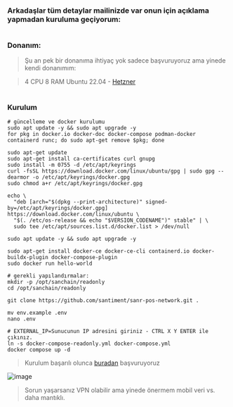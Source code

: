 ### Arkadaşlar tüm detaylar mailinizde var onun için açıklama yapmadan kuruluma geçiyorum:

#

### Donanım:
> Şu an pek bir donanıma ihtiyaç yok sadece başvuruyoruz ama yinede kendi donanımım:

> 4 CPU 8 RAM Ubuntu 22.04 - [Hetzner](https://t.me/RuesAnnouncement/2114) 

#

### Kurulum

```console
# güncelleme ve docker kurulumu
sudo apt update -y && sudo apt upgrade -y
for pkg in docker.io docker-doc docker-compose podman-docker containerd runc; do sudo apt-get remove $pkg; done

sudo apt-get update
sudo apt-get install ca-certificates curl gnupg
sudo install -m 0755 -d /etc/apt/keyrings
curl -fsSL https://download.docker.com/linux/ubuntu/gpg | sudo gpg --dearmor -o /etc/apt/keyrings/docker.gpg
sudo chmod a+r /etc/apt/keyrings/docker.gpg

echo \
  "deb [arch="$(dpkg --print-architecture)" signed-by=/etc/apt/keyrings/docker.gpg] https://download.docker.com/linux/ubuntu \
  "$(. /etc/os-release && echo "$VERSION_CODENAME")" stable" | \
  sudo tee /etc/apt/sources.list.d/docker.list > /dev/null

sudo apt update -y && sudo apt upgrade -y

sudo apt-get install docker-ce docker-ce-cli containerd.io docker-buildx-plugin docker-compose-plugin
sudo docker run hello-world
```

```console
# gerekli yapılandırmalar:
mkdir -p /opt/sanchain/readonly
cd /opt/sanchain/readonly

git clone https://github.com/santiment/sanr-pos-network.git .

mv env.example .env
nano .env

# EXTERNAL_IP=Sunucunun IP adresini giriniz - CTRL X Y ENTER ile çıkınız.
ln -s docker-compose-readonly.yml docker-compose.yml
docker compose up -d
```

> Kurulum başarılı olunca [buradan](https://nodes.sanr.network/) başvuruyoruz

![image](https://github.com/ruesandora/santiment/assets/101149671/96d60c17-eb2a-4a18-8cd0-4a9a1f1e23da)

> Sorun yaşarsanız VPN olabilir ama yinede önermem mobil veri vs. daha mantıklı.



